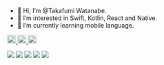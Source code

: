 - 👋 Hi, I’m @Takafumi Watanabe.
- 👀 I’m interested in Swift, Kotlin, React and Native.
- 🌱 I’m currently learning mobile language.

<!---
Nabefumi/Nabefumi is a ✨ special ✨ repository because its `README.md` (this file) appears on your GitHub profile.
You can click the Preview link to take a look at your changes.
--->

<p align="left">
  <a href="https://github.com/Nabefumi">
    <img height="20" src=https://komarev.com/ghpvc/?username=Nabefumi&style=flat-square>
  </a>
  
  <a href="https://github.com/Nabefumi">
    <img height="20" src="https://img.shields.io/github/followers/Nabefumi?label=follow&logo=github&style=flat" />
  </a>
  
  <a href="https://twitter.com/Takafumi_Log">
    <img height="20" src="https://img.shields.io/twitter/follow/Takafumi_Log?label=Twitter&logo=twitter&style=flat" />
  </a>  
</p>

![](http://github-profile-summary-cards.vercel.app/api/cards/profile-details?username=Nabefumi&theme=dracula)
![](http://github-profile-summary-cards.vercel.app/api/cards/most-commit-language?username=Nabefumi&theme=dracula)
![](http://github-profile-summary-cards.vercel.app/api/cards/repos-per-language?username=vn7n24fzkq&theme=dracula)
![](http://github-profile-summary-cards.vercel.app/api/cards/stats?username=vn7n24fzkq&theme=dracula)
![](http://github-profile-summary-cards.vercel.app/api/cards/productive-time?username=vn7n24fzkq&theme=dracula&utcOffset=8)
